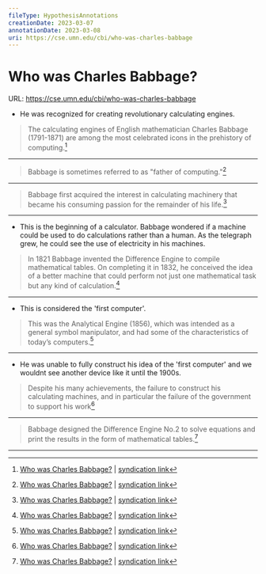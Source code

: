 ```yaml
---
fileType: HypothesisAnnotations
creationDate: 2023-03-07 
annotationDate: 2023-03-08
uri: https://cse.umn.edu/cbi/who-was-charles-babbage
---
```

# Who was Charles Babbage?
URL: https://cse.umn.edu/cbi/who-was-charles-babbage

- He was recognized for creating revolutionary calculating engines.

> The calculating engines of English mathematician Charles Babbage (1791-1871) are among the most celebrated icons in the prehistory of computing.[^1]

[^1]: [Who was Charles Babbage?](https://cse.umn.edu/cbi/who-was-charles-babbage) | [syndication link](tk) 

---

> Babbage is sometimes referred to as "father of computing."[^1]

[^1]: [Who was Charles Babbage?](https://cse.umn.edu/cbi/who-was-charles-babbage) | [syndication link](tk) 

---
> Babbage first acquired the interest in calculating machinery that became his consuming passion for the remainder of his life.[^1]

[^1]: [Who was Charles Babbage?](https://cse.umn.edu/cbi/who-was-charles-babbage) | [syndication link](tk) 

---
- This is the beginning of a calculator. Babbage wondered if a machine could be used to do calculations rather than a human. As the telegraph grew, he could see the use of electricity in his machines.

> In 1821 Babbage invented the Difference Engine to compile mathematical tables. On completing it in 1832, he conceived the idea of a better machine that could perform not just one mathematical task but any kind of calculation.[^1]

[^1]: [Who was Charles Babbage?](https://cse.umn.edu/cbi/who-was-charles-babbage) | [syndication link](tk) 

---
- This is considered the 'first computer'.

> This was the Analytical Engine (1856), which was intended as a general symbol manipulator, and had some of the characteristics of today’s computers.[^1]

[^1]: [Who was Charles Babbage?](https://cse.umn.edu/cbi/who-was-charles-babbage) | [syndication link](tk) 

---
- He was unable to fully construct his idea of the 'first computer' and we wouldnt see another device like it until the 1900s.
 
> Despite his many achievements, the failure to construct his calculating machines, and in particular the failure of the government to support his work[^1]

[^1]: [Who was Charles Babbage?](https://cse.umn.edu/cbi/who-was-charles-babbage) | [syndication link](tk) 

---
> Babbage designed the Difference Engine No.2 to solve equations and print the results in the form of mathematical tables.[^1]

[^1]: [Who was Charles Babbage?](https://cse.umn.edu/cbi/who-was-charles-babbage) | [syndication link](tk) 

---
